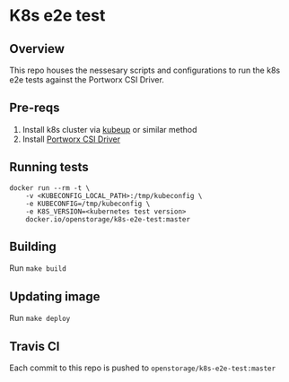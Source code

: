 # K8s e2e test

## Overview

This repo houses the nessesary scripts and configurations to run the k8s e2e tests against the Portworx CSI Driver.

## Pre-reqs
1. Install k8s cluster via [kubeup](https://github.com/lpabon/kubeup) or similar method
2. Install [Portworx CSI Driver](https://docs.portworx.com/portworx-install-with-kubernetes/storage-operations/csi/)

## Running tests
```
docker run --rm -t \
	-v <KUBECONFIG_LOCAL_PATH>:/tmp/kubeconfig \
	-e KUBECONFIG=/tmp/kubeconfig \
	-e K8S_VERSION=<kubernetes test version>
	docker.io/openstorage/k8s-e2e-test:master
```

## Building 
Run `make build`

## Updating image
Run `make deploy`

## Travis CI
Each commit to this repo is pushed to `openstorage/k8s-e2e-test:master`
